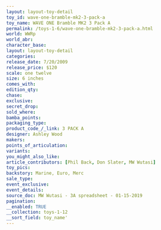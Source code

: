 ```yaml
---
layout: layout-toy-detail 
toy_id: wave-one-bramble-mk2-3-pack-a
toy_name: WAVE ONE Bramble MK2 3 Pack A
permalink: /toys-1-6/wave-one-bramble-mk2-3-pack-a.html
world: WWRp
world_abr: 
character_base: 
layout: layout-toy-detail
categories: 
release_date: 7/20/2009
release_price: $120 
scale: one twelve
size: 6 inches
comes_with: 
edition_qty: 
chase: 
exclusive: 
secret_drop: 
sold_where: 
bamba_points: 
packaging_type: 
product_code_/_link: 3 PACK A
designer: Ashley Wood
makers: 
points_of_articulation: 
variants: 
you_might_also_like: 
article_contributors: [Phil Back, Don Slater, MW Wutasi]
toy_pics: 
backstory: Marine, Euro, Merc
sale_type: 
event_exclusive: 
event_details: 
source_doc: MW Wutasi - 3A spreadsheet - 01-15-2019
pagination: 
__enabled: TRUE
__collection: toys-1-12
__sort_field: toy_name'
---
```

